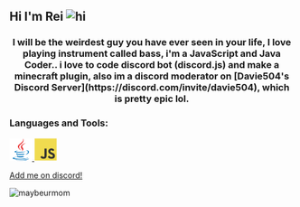 ## Hi I'm Rei <img src="https://cdn.discordapp.com/emojis/787283025679089714.gif?v=1" width="28px" alt="hi">

<h3 align="center">I will be the weirdest guy you have ever seen in your life, I love playing instrument called bass, i'm a JavaScript and Java Coder.. i love to code discord bot (discord.js) and make a minecraft plugin, also im a discord moderator on [Davie504's Discord Server](https://discord.com/invite/davie504), which is pretty epic lol.</h3>

<h3 align="left">Languages and Tools:</h3>
<p align="left"> <a href="https://www.java.com" target="_blank"> <img src="https://raw.githubusercontent.com/devicons/devicon/master/icons/java/java-original.svg" alt="java" width="40" height="40"/> </a> <a href="https://developer.mozilla.org/en-US/docs/Web/JavaScript" target="_blank"> <img src="https://raw.githubusercontent.com/devicons/devicon/master/icons/javascript/javascript-original.svg" alt="javascript" width="40" height="40"/> </a> </p>

[Add me on discord!](https://discord.com/users/669702508804833291)


![maybeurmom](https://user-images.githubusercontent.com/74547779/121762108-0cf9e480-cb5e-11eb-967a-8f1a78d766e2.jpg)
